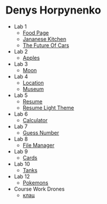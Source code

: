 
# Denys Horpynenko
- Lab 1
   - [Food Page](https://dengorp007.github.io/lab_01/food-page/food-page1.html)
   - [Jananese Kitchen](https://dengorp007.github.io/lab_01/japanese_kitchen/japanese-kitchen1.html)
   - [The Future Of Cars](https://dengorp007.github.io/lab_01/the-future-of-cars/the-future-of-cars1.html)
- Lab 2
   -  [Apples](https://dengorp007.github.io/Lab_02/black&white1.html)
-  Lab 3
   -  [Moon](https://dengorp007.github.io/lab_03.2/index.html)
-  Lab 4
   - [Location](https://dengorp007.github.io/lab_04/location1.html)
   - [Museum](https://dengorp007.github.io/lab_04/museum.html)    
-  Lab 5
   -  [Resume](https://dengorp007.github.io/lab_05/resume.html)
   -  [Resume Light Theme](https://dengorp007.github.io/lab_05/resume-white.html)
-  Lab 6
   -  [Calculator](https://dengorp007.github.io/lab_06/calculator.html)
-  Lab 7
   -  [Guess Number](https://dengorp007.github.io/lab_07/index777.html)
-  Lab 8
   -  [File Manager](https://dengorp007.github.io/lab_08/file-manager.html)
-  Lab 9
   -  [Cards](https://dengorp007.github.io/lab_09/memory-game.html)
-  Lab 10
   -  [Tanks](https://dengorp007.github.io/lab_10/tanks.html)
-  Lab 12
   -  [Pokemons](https://dengorp007.github.io/lab_12/pokemons.html)
-  Course Work Drones
   - [клац](https://dengorp007.github.io/course-work.drones/kursova.html) 
